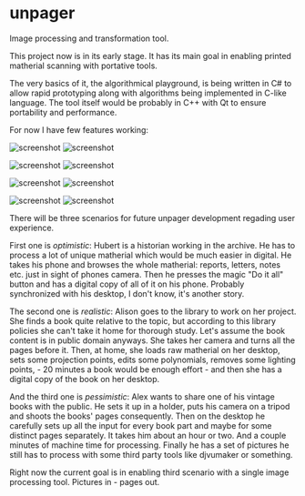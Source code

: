unpager
=======

Image processing and transformation tool.

This project now is in its early stage. 
It has its main goal in enabling printed matherial scanning with portative tools. 

The very basics of it, the algorithmical playground, is being written in C# to allow rapid prototyping along with algorithms being implemented in C-like language. The tool itself would be probably in C++ with Qt to ensure portability and performance.

For now I have few features working:

![screenshot](/screenshots/before_proj.phg "Before projection") ![screenshot](/screenshots/after_proj.phg "After projection")

![screenshot](/screenshots/before_flat.phg "Before projection") ![screenshot](/screenshots/after_flat.phg "After flattening")

![screenshot](/screenshots/before_light.phg "Before relighting") ![screenshot](/screenshots/after_light.phg "After relighting")

![screenshot](/screenshots/before_darn.phg "Before darning") ![screenshot](/screenshots/after_darning.phg "After darning")

There will be three scenarios for future unpager development regading user experience.

First one is *optimistic*:
Hubert is a historian working in the archive. 
He has to process a lot of unique matherial which would be much easier in digital. 
He takes his phone and browses the whole matherial: reports, letters, notes etc. just in sight of phones camera. 
Then he presses the magic "Do it all" button and has a digital copy of all of it on his phone. 
Probably synchronized with his desktop, I don't know, it's another story.


The second one is *realistic*:
Alison goes to the library to work on her project. 
She finds a book quite relative to the topic, but according to this library policies she can't take it home for thorough study. 
Let's assume the book content is in public domain anyways. 
She takes her camera and turns all the pages before it. 
Then, at home, she loads raw matherial on her desktop, sets some projection points, edits some polynomials, removes some lighting points, - 20 minutes a book would be enough effort - and then she has a digital copy of the book on her desktop.

And the third one is *pessimistic*:
Alex wants to share one of his vintage books with the public. 
He sets it up in a holder, puts his camera on a tripod and shoots the books' pages consequently. 
Then on the desktop he carefully sets up all the input for every book part and maybe for some distinct pages separately. 
It takes him about an hour or two. And a couple minutes of machine time for processing. Finally he has a set of pictures he still has to process with some third party tools like djvumaker or something.

Right now the current goal is in enabling third scenario with a single image processing tool. Pictures in - pages out.

